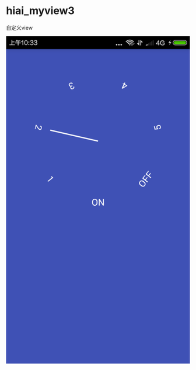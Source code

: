 # hiai_myview3
自定义view


![image](https://github.com/hiai/hiai_myview3/blob/master/objs/04D0E0B47B13D523AFBAEFFFF7D57524.png)
